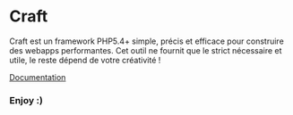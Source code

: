 # Craft

Craft est un framework PHP5.4+ simple, précis et efficace pour construire des webapps performantes.
Cet outil ne fournit que le strict nécessaire et utile, le reste dépend de votre créativité !

[Documentation](https://github.com/WickedYeti/Craft/wiki)

### Enjoy :)